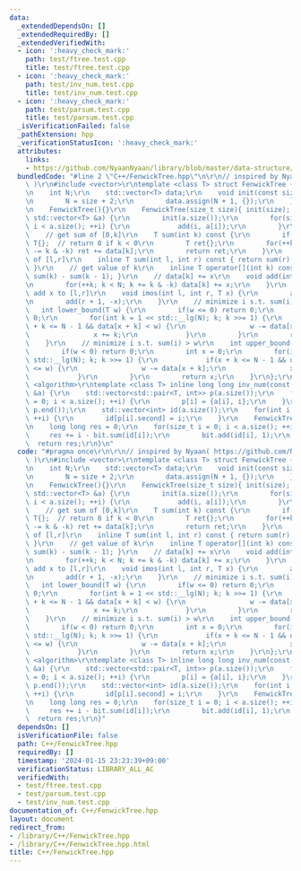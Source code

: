 ```yaml
---
data:
  _extendedDependsOn: []
  _extendedRequiredBy: []
  _extendedVerifiedWith:
  - icon: ':heavy_check_mark:'
    path: test/ftree.test.cpp
    title: test/ftree.test.cpp
  - icon: ':heavy_check_mark:'
    path: test/inv_num.test.cpp
    title: test/inv_num.test.cpp
  - icon: ':heavy_check_mark:'
    path: test/parsum.test.cpp
    title: test/parsum.test.cpp
  _isVerificationFailed: false
  _pathExtension: hpp
  _verificationStatusIcon: ':heavy_check_mark:'
  attributes:
    links:
    - https://github.com/NyaanNyaan/library/blob/master/data-structure/binary-indexed-tree.hpp
  bundledCode: "#line 2 \"C++/FenwickTree.hpp\"\n\r\n// inspired by Nyaan( https://github.com/NyaanNyaan/library/blob/master/data-structure/binary-indexed-tree.hpp\
    \ )\r\n#include <vector>\r\ntemplate <class T> struct FenwickTree {\r\nprivate:\r\
    \n    int N;\r\n    std::vector<T> data;\r\n    void init(const size_t size) {\r\
    \n        N = size + 2;\r\n        data.assign(N + 1, {});\r\n    }\r\npublic:\r\
    \n    FenwickTree(){}\r\n    FenwickTree(size_t size){ init(size); }\r\n    FenwickTree(const\
    \ std::vector<T> &a) {\r\n        init(a.size());\r\n        for(size_t i = 0;\
    \ i < a.size(); ++i) {\r\n            add(i, a[i]);\r\n        }\r\n    }\r\n\
    \    // get sum of [0,k]\r\n    T sum(int k) const {\r\n        if(k < 0) return\
    \ T{};  // return 0 if k < 0\r\n        T ret{};\r\n        for(++k; k > 0; k\
    \ -= k & -k) ret += data[k];\r\n        return ret;\r\n    }\r\n    // getsum\
    \ of [l,r]\r\n    inline T sum(int l, int r) const { return sum(r) - sum(l - 1);\
    \ }\r\n    // get value of k\r\n    inline T operator[](int k) const { return\
    \ sum(k) - sum(k - 1); }\r\n    // data[k] += x\r\n    void add(int k, T x) {\r\
    \n        for(++k; k < N; k += k & -k) data[k] += x;\r\n    }\r\n    // range\
    \ add x to [l,r]\r\n    void imos(int l, int r, T x) {\r\n        add(l, x);\r\
    \n        add(r + 1, -x);\r\n    }\r\n    // minimize i s.t. sum(i) >= w\r\n \
    \   int lower_bound(T w) {\r\n        if(w <= 0) return 0;\r\n        int x =\
    \ 0;\r\n        for(int k = 1 << std::__lg(N); k; k >>= 1) {\r\n            if(x\
    \ + k <= N - 1 && data[x + k] < w) {\r\n                w -= data[x + k];\r\n\
    \                x += k;\r\n            }\r\n        }\r\n        return x;\r\n\
    \    }\r\n    // minimize i s.t. sum(i) > w\r\n    int upper_bound(T w) {\r\n\
    \        if(w < 0) return 0;\r\n        int x = 0;\r\n        for(int k = 1 <<\
    \ std::__lg(N); k; k >>= 1) {\r\n            if(x + k <= N - 1 && data[x + k]\
    \ <= w) {\r\n                w -= data[x + k];\r\n                x += k;\r\n\
    \            }\r\n        }\r\n        return x;\r\n    }\r\n};\r\n\r\n#include\
    \ <algorithm>\r\ntemplate <class T> inline long long inv_num(const std::vector<T>\
    \ &a) {\r\n    std::vector<std::pair<T, int>> p(a.size());\r\n    for(size_t i\
    \ = 0; i < a.size(); ++i) {\r\n        p[i] = {a[i], i};\r\n    }\r\n    std::sort(p.begin(),\
    \ p.end());\r\n    std::vector<int> id(a.size());\r\n    for(int i = 0; i < a.size();\
    \ ++i) {\r\n        id[p[i].second] = i;\r\n    }\r\n    FenwickTree<T> bit(a.size());\r\
    \n    long long res = 0;\r\n    for(size_t i = 0; i < a.size(); ++i) {\r\n   \
    \     res += i - bit.sum(id[i]);\r\n        bit.add(id[i], 1);\r\n    }\r\n  \
    \  return res;\r\n}\n"
  code: "#pragma once\r\n\r\n// inspired by Nyaan( https://github.com/NyaanNyaan/library/blob/master/data-structure/binary-indexed-tree.hpp\
    \ )\r\n#include <vector>\r\ntemplate <class T> struct FenwickTree {\r\nprivate:\r\
    \n    int N;\r\n    std::vector<T> data;\r\n    void init(const size_t size) {\r\
    \n        N = size + 2;\r\n        data.assign(N + 1, {});\r\n    }\r\npublic:\r\
    \n    FenwickTree(){}\r\n    FenwickTree(size_t size){ init(size); }\r\n    FenwickTree(const\
    \ std::vector<T> &a) {\r\n        init(a.size());\r\n        for(size_t i = 0;\
    \ i < a.size(); ++i) {\r\n            add(i, a[i]);\r\n        }\r\n    }\r\n\
    \    // get sum of [0,k]\r\n    T sum(int k) const {\r\n        if(k < 0) return\
    \ T{};  // return 0 if k < 0\r\n        T ret{};\r\n        for(++k; k > 0; k\
    \ -= k & -k) ret += data[k];\r\n        return ret;\r\n    }\r\n    // getsum\
    \ of [l,r]\r\n    inline T sum(int l, int r) const { return sum(r) - sum(l - 1);\
    \ }\r\n    // get value of k\r\n    inline T operator[](int k) const { return\
    \ sum(k) - sum(k - 1); }\r\n    // data[k] += x\r\n    void add(int k, T x) {\r\
    \n        for(++k; k < N; k += k & -k) data[k] += x;\r\n    }\r\n    // range\
    \ add x to [l,r]\r\n    void imos(int l, int r, T x) {\r\n        add(l, x);\r\
    \n        add(r + 1, -x);\r\n    }\r\n    // minimize i s.t. sum(i) >= w\r\n \
    \   int lower_bound(T w) {\r\n        if(w <= 0) return 0;\r\n        int x =\
    \ 0;\r\n        for(int k = 1 << std::__lg(N); k; k >>= 1) {\r\n            if(x\
    \ + k <= N - 1 && data[x + k] < w) {\r\n                w -= data[x + k];\r\n\
    \                x += k;\r\n            }\r\n        }\r\n        return x;\r\n\
    \    }\r\n    // minimize i s.t. sum(i) > w\r\n    int upper_bound(T w) {\r\n\
    \        if(w < 0) return 0;\r\n        int x = 0;\r\n        for(int k = 1 <<\
    \ std::__lg(N); k; k >>= 1) {\r\n            if(x + k <= N - 1 && data[x + k]\
    \ <= w) {\r\n                w -= data[x + k];\r\n                x += k;\r\n\
    \            }\r\n        }\r\n        return x;\r\n    }\r\n};\r\n\r\n#include\
    \ <algorithm>\r\ntemplate <class T> inline long long inv_num(const std::vector<T>\
    \ &a) {\r\n    std::vector<std::pair<T, int>> p(a.size());\r\n    for(size_t i\
    \ = 0; i < a.size(); ++i) {\r\n        p[i] = {a[i], i};\r\n    }\r\n    std::sort(p.begin(),\
    \ p.end());\r\n    std::vector<int> id(a.size());\r\n    for(int i = 0; i < a.size();\
    \ ++i) {\r\n        id[p[i].second] = i;\r\n    }\r\n    FenwickTree<T> bit(a.size());\r\
    \n    long long res = 0;\r\n    for(size_t i = 0; i < a.size(); ++i) {\r\n   \
    \     res += i - bit.sum(id[i]);\r\n        bit.add(id[i], 1);\r\n    }\r\n  \
    \  return res;\r\n}"
  dependsOn: []
  isVerificationFile: false
  path: C++/FenwickTree.hpp
  requiredBy: []
  timestamp: '2024-01-15 23:23:39+09:00'
  verificationStatus: LIBRARY_ALL_AC
  verifiedWith:
  - test/ftree.test.cpp
  - test/parsum.test.cpp
  - test/inv_num.test.cpp
documentation_of: C++/FenwickTree.hpp
layout: document
redirect_from:
- /library/C++/FenwickTree.hpp
- /library/C++/FenwickTree.hpp.html
title: C++/FenwickTree.hpp
---
```

